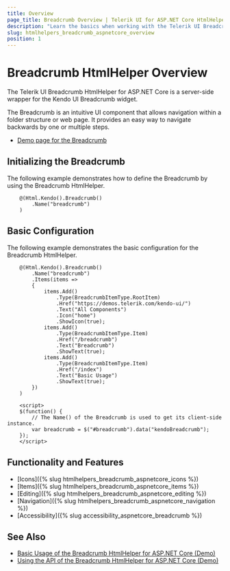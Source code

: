 ```yaml
---
title: Overview
page_title: Breadcrumb Overview | Telerik UI for ASP.NET Core HtmlHelpers
description: "Learn the basics when working with the Telerik UI Breadcrumb HtmlHelper for ASP.NET Core (MVC 6 or ASP.NET Core MVC)."
slug: htmlhelpers_breadcrumb_aspnetcore_overview
position: 1
---
```


# Breadcrumb HtmlHelper Overview

The Telerik UI Breadcrumb HtmlHelper for ASP.NET Core is a server-side wrapper for the Kendo UI Breadcrumb widget.

The Breadcrumb is an intuitive UI component that allows navigation within a folder structure or web page. It provides an easy way to navigate backwards by one or multiple steps.

* [Demo page for the Breadcrumb](https://demos.telerik.com/aspnet-core/breadcrumb/index)

## Initializing the Breadcrumb

The following example demonstrates how to define the Breadcrumb by using the Breadcrumb HtmlHelper.

```Razor
    @(Html.Kendo().Breadcrumb()
        .Name("breadcrumb")
    )
```

## Basic Configuration

The following example demonstrates the basic configuration for the Breadcrumb HtmlHelper.

```Razor
    @(Html.Kendo().Breadcrumb()
        .Name("breadcrumb")
        .Items(items =>
        {
            items.Add()
                .Type(BreadcrumbItemType.RootItem)
                .Href("https://demos.telerik.com/kendo-ui/")
                .Text("All Components")
                .Icon("home")
                .ShowIcon(true);
            items.Add()
                .Type(BreadcrumbItemType.Item)
                .Href("/breadcrumb")
                .Text("Breadcrumb")
                .ShowText(true);
            items.Add()
                .Type(BreadcrumbItemType.Item)
                .Href("/index")
                .Text("Basic Usage")
                .ShowText(true);
        })
    )

    <script>
    $(function() {
        // The Name() of the Breadcrumb is used to get its client-side instance.
        var breadcrumb = $("#breadcrumb").data("kendoBreadcrumb");
    });
    </script>
```

## Functionality and Features

* [Icons]({% slug htmlhelpers_breadcrumb_aspnetcore_icons %})
* [Items]({% slug htmlhelpers_breadcrumb_aspnetcore_items %})
* [Editing]({% slug htmlhelpers_breadcrumb_aspnetcore_editing %})
* [Navigation]({% slug htmlhelpers_breadcrumb_aspnetcore_navigation %})
* [Accessibility]({% slug accessibility_aspnetcore_breadcrumb %})

## See Also

* [Basic Usage of the Breadcrumb HtmlHelper for ASP.NET Core (Demo)](https://demos.telerik.com/aspnet-core/breadcrumb/index)
* [Using the API of the Breadcrumb HtmlHelper for ASP.NET Core (Demo)](https://demos.telerik.com/aspnet-core/breadcrumb/api)
